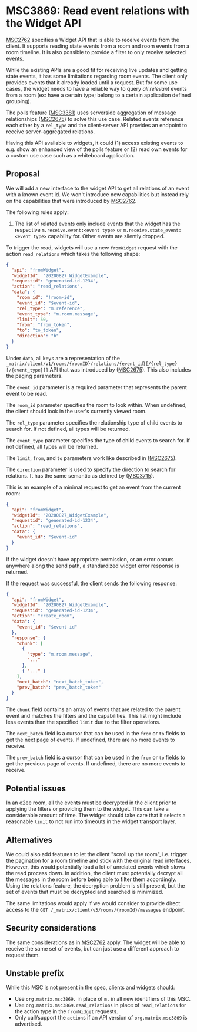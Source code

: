 # MSC3869: Read event relations with the Widget API

[MSC2762](https://github.com/matrix-org/matrix-spec-proposals/pull/2762) specifies a Widget API that
is able to receive events from the client. It supports reading state events from a room and room
events from a room timeline. It is also possible to provide a filter to only receive selected events.

While the existing APIs are a good fit for receiving live updates and getting state events, it has
some limitations regarding room events. The client only provides events that it already loaded until
a request. But for some use cases, the widget needs to have a reliable way to query _all relevant_
events from a room (ex: have a certain type; belong to a certain application defined grouping).

The polls feature ([MSC3381](https://github.com/matrix-org/matrix-spec-proposals/pull/3381)) uses
serverside aggregation of message relationships
([MSC2675](https://github.com/matrix-org/matrix-spec-proposals/blob/main/proposals/2675-aggregations-server.md))
to solve this use case. Related events reference each other by a `rel_type` and the client-server API
provides an endpoint to receive server-aggregated relations.

Having this API available to widgets, it could (1) access existing events to e.g. show an enhanced view
of the polls feature or (2) read own events for a custom use case such as a whiteboard application.

## Proposal

We will add a new interface to the widget API to get all relations of an event with a known event id.
We won't introduce new capabilities but instead rely on the capabilities that were introduced by
[MSC2762](https://github.com/matrix-org/matrix-spec-proposals/pull/2762).

The following rules apply:

1. The list of related events only include events that the widget has the respective
   `m.receive.event:<event type>` or `m.receive.state_event:<event type>` capability for. Other
   events are silently dropped.

To trigger the read, widgets will use a new `fromWidget` request with the action `read_relations`
which takes the following shape:

```json
{
  "api": "fromWidget",
  "widgetId": "20200827_WidgetExample",
  "requestid": "generated-id-1234",
  "action": "read_relations",
  "data": {
    "room_id": "!room-id",
    "event_id": "$event-id",
    "rel_type": "m.reference",
    "event_type": "m.room.message",
    "limit": 50,
    "from": "from_token",
    "to": "to_token",
    "direction": "b"
  }
}
```

Under `data`, all keys are a representation of the
`_matrix/client/v1/rooms/{roomID}/relations/{event_id}[/{rel_type}[/{event_type}]]` API that was
introduced by
([MSC2675](https://github.com/matrix-org/matrix-spec-proposals/blob/main/proposals/2675-aggregations-server.md)).
This also includes the paging parameters.

The `event_id` parameter is a required parameter that represents the parent event to be read.

The `room_id` parameter specifies the room to look within. When undefined, the client should look in
the user's currently viewed room.

The `rel_type` parameter specifies the relationship type of child events to search for. If not
defined, all types will be returned.

The `event_type` parameter specifies the type of child events to search for. If not defined, all
types will be returned.

The `limit`, `from`, and `to` parameters work like described in
([MSC2675](https://github.com/matrix-org/matrix-spec-proposals/blob/main/proposals/2675-aggregations-server.md)).

The `direction` parameter is used to specify the direction to search for relations. It has the same
semantic as defined by ([MSC3715](https://github.com/matrix-org/matrix-spec-proposals/pull/3715)).

This is an example of a minimal request to get an event from the current room:

```json
{
  "api": "fromWidget",
  "widgetId": "20200827_WidgetExample",
  "requestid": "generated-id-1234",
  "action": "read_relations",
  "data": {
    "event_id": "$event-id"
  }
}
```

If the widget doesn't have appropriate permission, or an error occurs anywhere along the send path,
a standardized widget error response is returned.

If the request was successful, the client sends the following response:

```json
{
  "api": "fromWidget",
  "widgetId": "20200827_WidgetExample",
  "requestid": "generated-id-1234",
  "action": "create_room",
  "data": {
    "event_id": "$event-id"
  },
  "response": {
    "chunk": [
      {
        "type": "m.room.message",
        "..."
      },
      { "..." }
    ],
    "next_batch": "next_batch_token",
    "prev_batch": "prev_batch_token"
  }
}
```

The `chunk` field contains an array of events that are related to the parent event and matches the
filters and the capabilities. This list might include less events than the specified `limit` due to
the filter operations.

The `next_batch` field is a cursor that can be used in the `from` or `to` fields to get the next page
of events. If undefined, there are no more events to receive.

The `prev_batch` field is a cursor that can be used in the `from` or `to` fields to get the previous
page of events. If undefined, there are no more events to receive.

## Potential issues

In an e2ee room, all the events must be decrypted in the client prior to applying the filters or
providing them to the widget. This can take a considerable amount of time. The widget should take
care that it selects a reasonable `limit` to not run into timeouts in the widget transport layer.

## Alternatives

We could also add features to let the client "scroll up the room", i.e. trigger the pagination for a
room timeline and stick with the original read interfaces. However, this would potentially load a
lot of unrelated events which slows the read process down. In addition, the client must potentially
decrypt all the messages in the room before being able to filter them accordingly. Using the relations
feature, the decryption problem is still present, but the set of events that must be decrypted and
searched is minimized.

The same limitations would apply if we would consider to provide direct access to the
`GET /_matrix/client/v3/rooms/{roomId}/messages` endpoint.

## Security considerations

The same considerations as in [MSC2762](https://github.com/matrix-org/matrix-spec-proposals/pull/2762)
apply. The widget will be able to receive the same set of events, but can just use a different
approach to request them.

## Unstable prefix

While this MSC is not present in the spec, clients and widgets should:

- Use `org.matrix.msc3869.` in place of `m.` in all new identifiers of this MSC.
- Use `org.matrix.msc3869.read_relations` in place of `read_relations` for the action type in the
  `fromWidget` requests.
- Only call/support the `action`s if an API version of `org.matrix.msc3869` is advertised.
